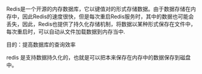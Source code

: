 Redis是一个开源的内存数据库，它以键值对的形式存储数据。由于数据存储在内存中，因此Redis的速度很快，但是每次重启Redis服务时，其中的数据也可能会丢失，因此，Redis也提供了持久化存储机制，将数据以某种形式保存在文件中，每次重启时，可以自动从文件加载数据到内存当中.

目的：提高数据库的查询效率

redis 是支持数据持久化的，也就是可以把本来保存在内存中的数据保存到磁盘中。